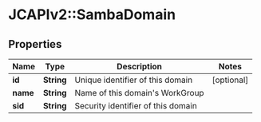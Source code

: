 # JCAPIv2::SambaDomain

## Properties
Name | Type | Description | Notes
------------ | ------------- | ------------- | -------------
**id** | **String** | Unique identifier of this domain | [optional] 
**name** | **String** | Name of this domain&#x27;s WorkGroup | 
**sid** | **String** | Security identifier of this domain | 


